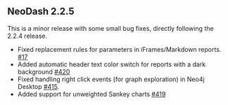 ## NeoDash 2.2.5
This is a minor release with some small bug fixes, directly following the 2.2.4 release.
- Fixed replacement rules for parameters in iFrames/Markdown reports. [#17](https://github.com/neo4j-labs/neodash/pull/417)
- Added automatic header text color switch for reports with a dark background [#420](https://github.com/neo4j-labs/neodash/pull/420)
- Fixed handling right click events (for graph exploration) in Neo4j Desktop [#415](https://github.com/neo4j-labs/neodash/pull/415).
- Added support for unweighted Sankey charts [#419](https://github.com/neo4j-labs/neodash/pull/419)